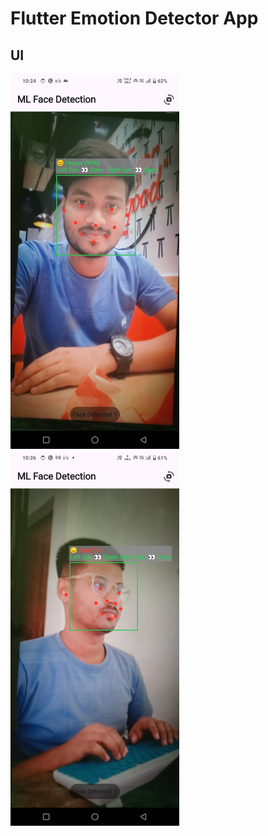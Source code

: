 # Flutter Emotion Detector App 
## UI
<div>
  <img src = "https://github.com/rahulkumardev24/flutter-emotion-detector-app/blob/main/Screenshot_20250528_222456.png" height = 600 />
  <img src = "https://github.com/rahulkumardev24/flutter-emotion-detector-app/blob/main/Screenshot_20250528_222637.png" height = 600 />
</div> 

